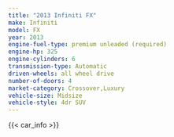 ```yaml
---
title: "2013 Infiniti FX"
make: Infiniti
model: FX
year: 2013
engine-fuel-type: premium unleaded (required)
engine-hp: 325
engine-cylinders: 6
transmission-type: Automatic
driven-wheels: all wheel drive
number-of-doors: 4
market-category: Crossover,Luxury
vehicle-size: Midsize
vehicle-style: 4dr SUV
---
```


{{< car_info >}}
